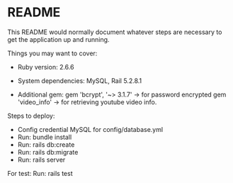 # README

This README would normally document whatever steps are necessary to get the
application up and running.

Things you may want to cover:

* Ruby version: 2.6.6

* System dependencies: MySQL, Rail 5.2.8.1

* Additional gem: 
gem 'bcrypt', '~> 3.1.7'   -> for password encrypted
gem 'video_info'		   -> for retrieving youtube video info.	


Steps to deploy:
- Config credential MySQL for config/database.yml
- Run: bundle install
- Run: rails db:create
- Run: rails db:migrate
- Run: rails server

For test:
Run: rails test